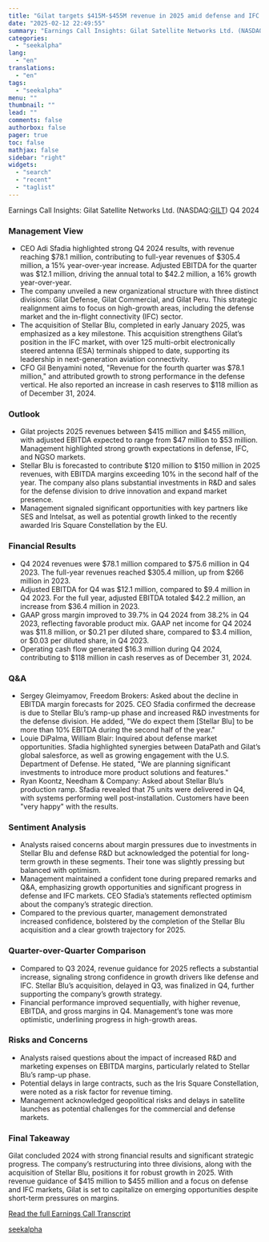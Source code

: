 ```yaml
---
title: "Gilat targets $415M-$455M revenue in 2025 amid defense and IFC growth"
date: "2025-02-12 22:49:55"
summary: "Earnings Call Insights: Gilat Satellite Networks Ltd. (NASDAQ:GILT) Q4 2024 Management View CEO Adi Sfadia highlighted strong Q4 2024 results, with revenue reaching $78.1 million, contributing to full-year revenues of $305.4 million, a 15% year-over-year increase. Adjusted EBITDA for the quarter was $12.1 million, driving the annual total to $42.2..."
categories:
  - "seekalpha"
lang:
  - "en"
translations:
  - "en"
tags:
  - "seekalpha"
menu: ""
thumbnail: ""
lead: ""
comments: false
authorbox: false
pager: true
toc: false
mathjax: false
sidebar: "right"
widgets:
  - "search"
  - "recent"
  - "taglist"
---
```


Earnings Call Insights: Gilat Satellite Networks Ltd. (NASDAQ:[GILT](https://seekingalpha.com/symbol/GILT "Gilat Satellite Networks Ltd.")) Q4 2024

### Management View

* CEO Adi Sfadia highlighted strong Q4 2024 results, with revenue reaching $78.1 million, contributing to full-year revenues of $305.4 million, a 15% year-over-year increase. Adjusted EBITDA for the quarter was $12.1 million, driving the annual total to $42.2 million, a 16% growth year-over-year.
* The company unveiled a new organizational structure with three distinct divisions: Gilat Defense, Gilat Commercial, and Gilat Peru. This strategic realignment aims to focus on high-growth areas, including the defense market and the in-flight connectivity (IFC) sector.
* The acquisition of Stellar Blu, completed in early January 2025, was emphasized as a key milestone. This acquisition strengthens Gilat’s position in the IFC market, with over 125 multi-orbit electronically steered antenna (ESA) terminals shipped to date, supporting its leadership in next-generation aviation connectivity.
* CFO Gil Benyamini noted, "Revenue for the fourth quarter was $78.1 million," and attributed growth to strong performance in the defense vertical. He also reported an increase in cash reserves to $118 million as of December 31, 2024.

### Outlook

* Gilat projects 2025 revenues between $415 million and $455 million, with adjusted EBITDA expected to range from $47 million to $53 million. Management highlighted strong growth expectations in defense, IFC, and NGSO markets.
* Stellar Blu is forecasted to contribute $120 million to $150 million in 2025 revenues, with EBITDA margins exceeding 10% in the second half of the year. The company also plans substantial investments in R&D and sales for the defense division to drive innovation and expand market presence.
* Management signaled significant opportunities with key partners like SES and Intelsat, as well as potential growth linked to the recently awarded Iris Square Constellation by the EU.

### Financial Results

* Q4 2024 revenues were $78.1 million compared to $75.6 million in Q4 2023. The full-year revenues reached $305.4 million, up from $266 million in 2023.
* Adjusted EBITDA for Q4 was $12.1 million, compared to $9.4 million in Q4 2023. For the full year, adjusted EBITDA totaled $42.2 million, an increase from $36.4 million in 2023.
* GAAP gross margin improved to 39.7% in Q4 2024 from 38.2% in Q4 2023, reflecting favorable product mix. GAAP net income for Q4 2024 was $11.8 million, or $0.21 per diluted share, compared to $3.4 million, or $0.03 per diluted share, in Q4 2023.
* Operating cash flow generated $16.3 million during Q4 2024, contributing to $118 million in cash reserves as of December 31, 2024.

### Q&A

* Sergey Gleimyamov, Freedom Brokers: Asked about the decline in EBITDA margin forecasts for 2025. CEO Sfadia confirmed the decrease is due to Stellar Blu’s ramp-up phase and increased R&D investments for the defense division. He added, "We do expect them [Stellar Blu] to be more than 10% EBITDA during the second half of the year."
* Louie DiPalma, William Blair: Inquired about defense market opportunities. Sfadia highlighted synergies between DataPath and Gilat’s global salesforce, as well as growing engagement with the U.S. Department of Defense. He stated, "We are planning significant investments to introduce more product solutions and features."
* Ryan Koontz, Needham & Company: Asked about Stellar Blu’s production ramp. Sfadia revealed that 75 units were delivered in Q4, with systems performing well post-installation. Customers have been "very happy" with the results.

### Sentiment Analysis

* Analysts raised concerns about margin pressures due to investments in Stellar Blu and defense R&D but acknowledged the potential for long-term growth in these segments. Their tone was slightly pressing but balanced with optimism.
* Management maintained a confident tone during prepared remarks and Q&A, emphasizing growth opportunities and significant progress in defense and IFC markets. CEO Sfadia’s statements reflected optimism about the company’s strategic direction.
* Compared to the previous quarter, management demonstrated increased confidence, bolstered by the completion of the Stellar Blu acquisition and a clear growth trajectory for 2025.

### Quarter-over-Quarter Comparison

* Compared to Q3 2024, revenue guidance for 2025 reflects a substantial increase, signaling strong confidence in growth drivers like defense and IFC. Stellar Blu’s acquisition, delayed in Q3, was finalized in Q4, further supporting the company’s growth strategy.
* Financial performance improved sequentially, with higher revenue, EBITDA, and gross margins in Q4. Management’s tone was more optimistic, underlining progress in high-growth areas.

### Risks and Concerns

* Analysts raised questions about the impact of increased R&D and marketing expenses on EBITDA margins, particularly related to Stellar Blu’s ramp-up phase.
* Potential delays in large contracts, such as the Iris Square Constellation, were noted as a risk factor for revenue timing.
* Management acknowledged geopolitical risks and delays in satellite launches as potential challenges for the commercial and defense markets.

### Final Takeaway

Gilat concluded 2024 with strong financial results and significant strategic progress. The company’s restructuring into three divisions, along with the acquisition of Stellar Blu, positions it for robust growth in 2025. With revenue guidance of $415 million to $455 million and a focus on defense and IFC markets, Gilat is set to capitalize on emerging opportunities despite short-term pressures on margins.

[Read the full Earnings Call Transcript](https://seekingalpha.com/symbol/GILT/earnings/transcripts)

[seekalpha](https://seekingalpha.com/news/4407140-gilat-targets-415m-455m-revenue-in-2025-amid-defense-and-ifc-growth)
